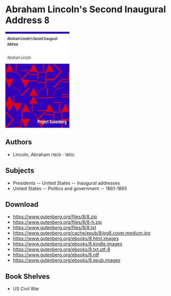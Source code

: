 # Abraham Lincoln's Second Inaugural Address <kbd>8</kbd>

![](./cover.medium.jpg "")

## Authors


 - Lincoln, Abraham <small>(1809 - 1865)</small>

## Subjects


 - Presidents -- United States -- Inaugural addresses
 - United States -- Politics and government -- 1861-1865

## Download


 - https://www.gutenberg.org/files/8/8.zip
 - https://www.gutenberg.org/files/8/8-h.zip
 - https://www.gutenberg.org/files/8/8.txt
 - https://www.gutenberg.org/cache/epub/8/pg8.cover.medium.jpg
 - https://www.gutenberg.org/ebooks/8.html.images
 - https://www.gutenberg.org/ebooks/8.kindle.images
 - https://www.gutenberg.org/ebooks/8.txt.utf-8
 - https://www.gutenberg.org/ebooks/8.rdf
 - https://www.gutenberg.org/ebooks/8.epub.images

## Book Shelves


 - US Civil War
